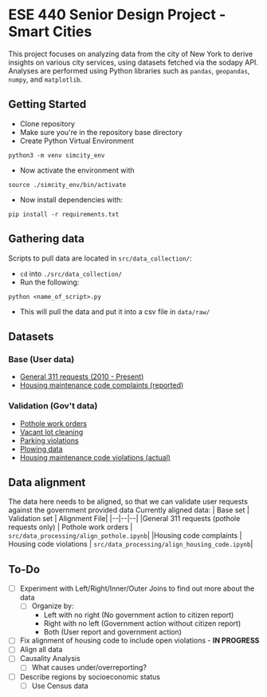 # ESE 440 Senior Design Project - Smart Cities

This project focuses on analyzing data from the city of New York to derive insights on various city services, using datasets fetched via the sodapy API. Analyses are performed using Python libraries such as `pandas`, `geopandas`, `numpy`, and `matplotlib`.

## Getting Started

- Clone repository
- Make sure you're in the repository base directory
- Create Python Virtual Environment

```
python3 -m venv simcity_env
```

- Now activate the environment with

```
source ./simcity_env/bin/activate
```

- Now install dependencies with:

```
pip install -r requirements.txt
```

## Gathering data

Scripts to pull data are located in `src/data_collection/`:

- `cd` into `./src/data_collection/`
- Run the following:

```
python <name_of_script>.py
```

- This will pull the data and put it into a csv file in `data/raw/`

## Datasets

### Base (User data)

- [General 311 requests (2010 - Present)](https://data.cityofnewyork.us/Social-Services/311-Service-Requests-from-2010-to-Present/erm2-nwe9)
- [Housing maintenance code complaints (reported)](https://data.cityofnewyork.us/Housing-Development/Housing-Maintenance-Code-Complaints/uwyv-629c)

### Validation (Gov't data)

- [Pothole work orders](https://data.cityofnewyork.us/Transportation/Street-Pothole-Work-Orders-Closed-Dataset-/x9wy-ing4)
- [Vacant lot cleaning](https://data.cityofnewyork.us/City-Government/Lot-Cleaning-Dispositions-No-Longer-Maintained-/r4c5-ndkx)
- [Parking violations](https://data.cityofnewyork.us/City-Government/Open-Parking-and-Camera-Violations/nc67-uf89)
- [Plowing data](https://data.cityofnewyork.us/view/34hf-h2fw)
- [Housing maintenance code violations (actual)](https://data.cityofnewyork.us/Housing-Development/Housing-Maintenance-Code-Violations/wvxf-dwi5)

## Data alignment

The data here needs to be aligned, so that we can validate user requests against the government provided data
Currently aligned data:
| Base set | Validation set | Alignment File|
|--|--|--|
|General 311 requests (pothole requests only) | Pothole work orders | `src/data_processing/align_pothole.ipynb`|
|Housing code complaints | Housing code violations | `src/data_processing/align_housing_code.ipynb`|

## To-Do

- [ ] Experiment with Left/Right/Inner/Outer Joins to find out more about the data
  - [ ] Organize by:
    - Left with no right (No government action to citizen report)
    - Right with no left (Government action without citizen report)
    - Both (User report and government action)
- [ ] Fix alignment of housing code to include open violations - **IN PROGRESS**
- [ ] Align all data
- [ ] Causality Analysis
  - [ ] What causes under/overreporting?
- [ ] Describe regions by socioeconomic status
  - [ ] Use Census data
